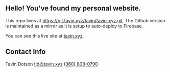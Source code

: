 ## Hello! You've found my personal website.

This repo lives at https://git.tavin.xyz/tavin/tavin-xyz.git. The Github version is maintained as a mirror as it is setup to auto-deploy to Firebase.

You can see this live site at [tavin.xyz](https://tavin.xyz).

## Contact Info

Tavin Dotson
[tjd@tavin.xyz](mailto:tjd@tavin.xyz)
[(360) 808-0790](tel:+13608080790)
